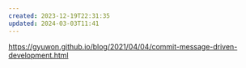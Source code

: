```yaml
---
created: 2023-12-19T22:31:35
updated: 2024-03-03T11:41
---
```

https://gyuwon.github.io/blog/2021/04/04/commit-message-driven-development.html